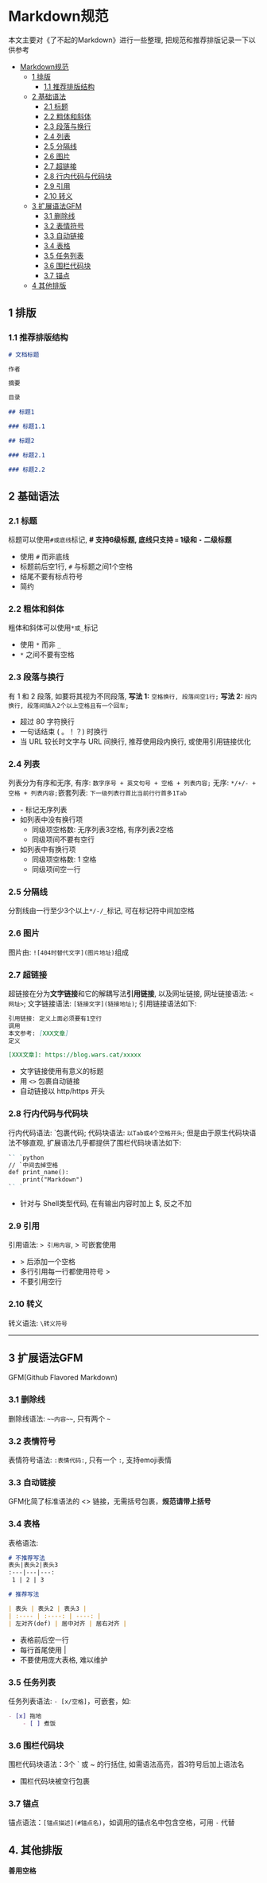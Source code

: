 # Markdown规范

本文主要对《了不起的Markdown》进行一些整理, 把规范和推荐排版记录一下以供参考

- [Markdown规范](#markdown规范)
    - [1 排版](#1-排版)
        - [1.1 推荐排版结构](#11-推荐排版结构)
    - [2 基础语法](#2-基础语法)
        - [2.1 标题](#21-标题)
        - [2.2 粗体和斜体](#22-粗体和斜体)
        - [2.3 段落与换行](#23-段落与换行)
        - [2.4 列表](#24-列表)
        - [2.5 分隔线](#25-分隔线)
        - [2.6 图片](#26-图片)
        - [2.7 超链接](#27-超链接)
        - [2.8 行内代码与代码块](#28-行内代码与代码块)
        - [2.9 引用](#29-引用)
        - [2.10 转义](#210-转义)
    - [3 扩展语法GFM](#3-扩展语法gfm)
        - [3.1 删除线](#31-删除线)
        - [3.2 表情符号](#32-表情符号)
        - [3.3 自动链接](#33-自动链接)
        - [3.4 表格](#34-表格)
        - [3.5 任务列表](#35-任务列表)
        - [3.6 围栏代码块](#36-围栏代码块)
        - [3.7 锚点](#37-锚点)
    - [4 其他排版](#4-其他排版)

## 1 排版

### 1.1 推荐排版结构
```markdown
# 文档标题

作者

摘要

目录

## 标题1

### 标题1.1

## 标题2

### 标题2.1

### 标题2.2
```

## 2 基础语法

### 2.1 标题

标题可以使用`#或底线`标记, **# 支持6级标题, 底线只支持 `=` 1级和 `-` 二级标题**

- 使用 `#` 而非底线
- 标题前后空1行, `#` 与标题之间1个空格
- 结尾不要有标点符号
- 简约

### 2.2 粗体和斜体

粗体和斜体可以使用`*或_`标记

- 使用 `*` 而非 `_`
- `*` 之间不要有空格

### 2.3 段落与换行

有 1 和 2 段落, 如要将其视为不同段落, **写法 1:** `空格换行, 段落间空1行;` **写法 2:** `段内换行, 段落间插入2个以上空格且有一个回车;`

- 超过 80 字符换行
- 一句话结束 ( 。！？) 时换行
- 当 URL 较长时文字与 URL 间换行, 推荐使用段内换行, 或使用引用链接优化

### 2.4 列表

列表分为有序和无序, 有序: `数字序号 + 英文句号 + 空格 + 列表内容;` 无序: `*/+/- + 空格 + 列表内容;`嵌套列表: `下一级列表行首比当前行行首多1Tab`

- \- 标记无序列表
- 如列表中没有换行项
    - 同级项空格数: 无序列表3空格, 有序列表2空格
    - 同级项间不要有空行
- 如列表中有换行项
    - 同级项空格数: 1 空格
    - 同级项间空一行

### 2.5 分隔线

分割线由一行至少3个以上`*/-/_`标记, 可在标记符中间加空格

### 2.6 图片

图片由: `![404时替代文字](图片地址)`组成

### 2.7 超链接

超链接在分为**文字链接**和它的解耦写法**引用链接**, 以及网址链接, 网址链接语法: `<网址>`; 文字链接语法: `[链接文字](链接地址)`; 引用链接语法如下: 
```markdown
引用链接: 定义上面必须要有1空行
调用
本文参考: [XXX文章]
定义

[XXX文章]: https://blog.wars.cat/xxxxx
```

- 文字链接使用有意义的标题
- 用 `<>` 包裹自动链接
- 自动链接以 http/https 开头

### 2.8 行内代码与代码块

行内代码语法: \`包裹代码; 代码块语法: `以Tab或4个空格开头`; 但是由于原生代码块语法不够直观, 扩展语法几乎都提供了围栏代码块语法如下: 

```markdown
`` `python
// `中间去掉空格
def print_name():
    print("Markdown")
`` `
```

- 针对与 Shell类型代码, 在有输出内容时加上 $, 反之不加

### 2.9 引用

引用语法: `> 引用内容`, > 可嵌套使用

- \> 后添加一个空格
- 多行引用每一行都使用符号 >
- 不要引用空行

### 2.10 转义

转义语法: `\转义符号`

- - - - - - - - - -

## 3 扩展语法GFM

GFM(Github Flavored Markdown)

### 3.1 删除线

删除线语法: `~~内容~~`, 只有两个 `~`

### 3.2 表情符号

表情符号语法: `:表情代码:`, 只有一个 `:`, 支持emoji表情

### 3.3 自动链接

GFM化简了标准语法的 <> 链接，无需括号包裹，**规范请带上括号**

### 3.4 表格

表格语法: 
```markdown
# 不推荐写法
表头|表头2|表头3
:---|---|---:
 1 | 2 | 3

# 推荐写法

| 表头 | 表头2 | 表头3 |
| :---- | :----: | ----: |
| 左对齐(def) | 居中对齐 | 居右对齐 |

```
- 表格前后空一行
- 每行首尾使用 |
- 不要使用庞大表格, 难以维护

### 3.5 任务列表

任务列表语法: `- [x/空格]`，可嵌套，如:

```markdown
- [x] 拖地
    - [ ] 煮饭
```

### 3.6 围栏代码块

围栏代码块语法：3个 ` 或 ~ 的行括住, 如需语法高亮，首3符号后加上语法名

- 围栏代码块被空行包裹

### 3.7 锚点

锚点语法：`[锚点描述](#锚点名)`，如调用的锚点名中包含空格，可用 `-` 代替

## 4. 其他排版

**善用空格**

